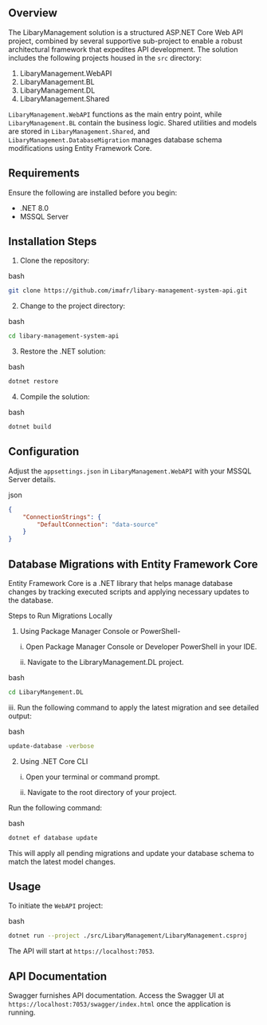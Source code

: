 Overview
--------

The LibaryManagement solution is a structured ASP.NET Core Web API project, combined by several supportive sub-project to
enable a robust architectural framework that expedites API development. The solution includes the following projects
housed in the `src` directory:

1. LibaryManagement.WebAPI
2. LibaryManagement.BL
3. LibaryManagement.DL
4. LibaryManagement.Shared

`LibaryManagement.WebAPI` functions as the main entry point, while `LibaryManagement.BL` 
contain the business logic. Shared utilities and models are stored in `LibaryManagement.Shared`,
and `LibaryManagement.DatabaseMigration` manages database schema modifications using Entity Framework Core.


Requirements
------------

Ensure the following are installed before you begin:

* .NET 8.0
* MSSQL Server

Installation Steps
------------------

1. Clone the repository:

bash

```bash
git clone https://github.com/imafr/libary-management-system-api.git
```

2. Change to the project directory:

bash

```bash
cd libary-management-system-api
```

3. Restore the .NET solution:

bash

```bash
dotnet restore
```

4. Compile the solution:

bash

```bash
dotnet build
```

Configuration
-------------

Adjust the `appsettings.json` in `LibaryManagement.WebAPI` with your MSSQL Server details.

json

```json
{
    "ConnectionStrings": {
        "DefaultConnection": "data-source"
    }
}
```

Database Migrations with Entity Framework Core
----------------------------------------------
Entity Framework Core is a .NET library that helps manage database changes by tracking 
executed scripts and applying necessary updates to the database.

Steps to Run Migrations Locally 
1. Using Package Manager Console or PowerShell- 

     i. Open Package Manager Console or Developer PowerShell in your IDE.

     ii. Navigate to the LibraryManagement.DL project.
     
bash

```bash
cd LibaryMangement.DL
```

 iii. Run the following command to apply the latest migration and see detailed output:
      
bash

```bash
update-database -verbose
```

2. Using .NET Core CLI

    i. Open your terminal or command prompt.

    ii. Navigate to the root directory of your project.

  Run the following command:
     
bash

```bash
dotnet ef database update
```

This will apply all pending migrations and update your database schema to match the latest model changes.

Usage
-----

To initiate the `WebAPI` project:

bash

```bash
dotnet run --project ./src/LibaryManagement/LibaryManagement.csproj
```

The API will start at `https://localhost:7053`.

API Documentation
-----------------

Swagger furnishes API documentation. Access the Swagger UI at `https://localhost:7053/swagger/index.html` once the
application is running.
